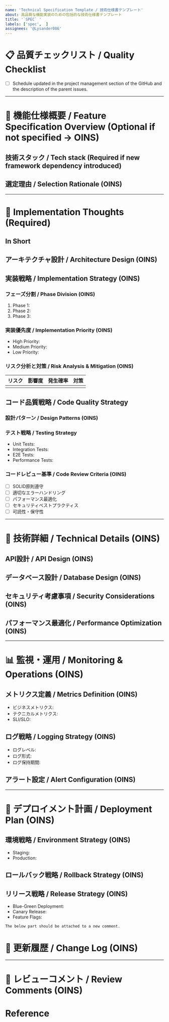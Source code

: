 ```yaml
---
name: 'Technical Specification Template / 技術仕様書テンプレート'
about: 高品質な機能実装のための包括的な技術仕様書テンプレート
title: '`SPEC` '
labels: ['spec',  ]
assignees: '@Lysander086'
---
```

# 📋 品質チェックリスト / Quality Checklist

- [ ] Schedule updated in the project management section of the GitHub and the description of the parent issues.

---

# 🎯 機能仕様概要 / Feature Specification Overview (Optional if not specified -> OINS)

## 技術スタック / Tech stack (Required if new framework dependency introduced)

## 選定理由 / Selection Rationale  (OINS)

---

# 💭 Implementation Thoughts (Required)

## In Short

## アーキテクチャ設計 / Architecture Design (OINS)

<!-- Use Drawio.com to save files in the target dir -->

## 実装戦略 / Implementation Strategy (OINS)

### フェーズ分割 / Phase Division (OINS)

1. Phase 1:
2. Phase 2:
3. Phase 3:

### 実装優先度 / Implementation Priority (OINS)

- High Priority:
- Medium Priority:
- Low Priority:

### リスク分析と対策 / Risk Analysis & Mitigation (OINS)

| リスク | 影響度 | 発生確率 | 対策 |
|-----|-----|------|----|
|     |     |      |    |

## コード品質戦略 / Code Quality Strategy

### 設計パターン / Design Patterns (OINS)

<!-- 使用する設計パターンとその理由 -->

### テスト戦略 / Testing Strategy

- Unit Tests:
- Integration Tests:
- E2E Tests:
- Performance Tests:

### コードレビュー基準 / Code Review Criteria (OINS)

- [ ] SOLID原則遵守
- [ ] 適切なエラーハンドリング
- [ ] パフォーマンス最適化
- [ ] セキュリティベストプラクティス
- [ ] 可読性・保守性

---

# 🔧 技術詳細 / Technical Details (OINS)

## API設計 / API Design (OINS)

<!-- APIエンドポイント、リクエスト/レスポンス形式など -->

## データベース設計 / Database Design (OINS)

<!-- テーブル設計、インデックス戦略、マイグレーション計画など -->

## セキュリティ考慮事項 / Security Considerations (OINS)

<!-- 認証・認可、データ保護、脆弱性対策など -->

## パフォーマンス最適化 / Performance Optimization (OINS)

<!-- キャッシュ戦略、クエリ最適化、リソース管理など -->

---

# 📊 監視・運用 / Monitoring & Operations (OINS)

## メトリクス定義 / Metrics Definition (OINS)

- ビジネスメトリクス:
- テクニカルメトリクス:
- SLI/SLO:

## ログ戦略 / Logging Strategy (OINS)

- ログレベル:
- ログ形式:
- ログ保持期間:

## アラート設定 / Alert Configuration (OINS)

<!-- 重要なアラート条件と対応手順 -->

---

# 🚀 デプロイメント計画 / Deployment Plan (OINS)

## 環境戦略 / Environment Strategy (OINS)

- Staging:
- Production:

## ロールバック戦略 / Rollback Strategy (OINS)

<!-- 問題発生時の迅速な復旧手順 -->

## リリース戦略 / Release Strategy (OINS)

- Blue-Green Deployment:
- Canary Release:
- Feature Flags:

```markdown
The below part should be attached to a new comment.
```

# 📝 更新履歴 / Change Log (OINS)

<!-- 仕様変更や重要な決定事項を記録 -->

---

# 💬 レビューコメント / Review Comments (OINS)

<!-- レビュアーからのフィードバックと対応状況 -->

# Reference
